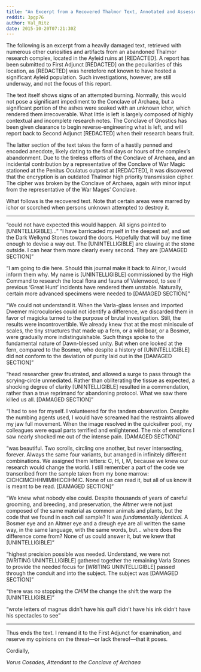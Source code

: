 ```yaml
---
title: "An Excerpt from a Recovered Thalmor Text, Annotated and Assessed by the Synod"
reddit: 3pgp76
author: Val_Ritz
date: 2015-10-20T07:21:30Z
---
```


The following is an excerpt from a heavily damaged text, retrieved with numerous other curiosities and artifacts from an abandoned Thalmor research complex, located in the Ayleid ruins at [REDACTED]. A report has been submitted to First Adjunct [REDACTED] on the peculiarities of this location, as [REDACTED] was heretofore not known to have hosted a significant Ayleid population. Such investigations, however, are still underway, and not the focus of this report.

The text itself shows signs of an attempted burning. Normally, this would not pose a significant impediment to the Conclave of Archaea, but a significant portion of the ashes were soaked with an unknown ichor, which rendered them irrecoverable. What little is left is largely composed of highly contextual and incomplete research notes. The Conclave of Gnostics has been given clearance to begin reverse-engineering what is left, and will report back to Second Adjunct [REDACTED] when their research bears fruit.

The latter section of the text takes the form of a hastily penned and encoded anecdote, likely dating to the final days or hours of the complex’s abandonment. Due to the tireless efforts of the Conclave of Archaea, and an incidental contribution by a representative of the Conclave of War Magic stationed at the Penitus Oculatus outpost at [REDACTED], it was discovered that the encryption is an outdated Thalmor high priority transmission cipher. The cipher was broken by the Conclave of Archaea, again with minor input from the representative of the War Mages’ Conclave. 

What follows is the recovered text. Note that certain areas were marred by ichor or scorched when persons unknown attempted to destroy it.

______________________________________________________________________________________________

“could not have expected this would happen. All signs pointed to [UNINTELLIGIBLE]…”
“I have barricaded myself in the deepest *sel,* and set the Dark Welkynd Stones toward the doors. Hopefully that will buy me time enough to devise a way out. The [UNINTELLIGIBLE] are clawing at the stone outside. I can hear them more clearly every second. They are [DAMAGED SECTION]”

“I am going to die here. Should this journal make it back to Alinor, I would inform them why. My name is [UNINTELLIGIBLE] commissioned by the High Command to research the local flora and fauna of Valenwood, to see if previous ‘Great Hunt’ incidents have rendered them unstable. Naturally, certain more advanced specimens were needed to [DAMAGED SECTION]”

“We could not understand it. When the Varla-glass lenses and imported Dwemer microculories could not identify a difference, we discarded them in favor of magicka turned to the purpose of brutal investigation. Still, the results were incontrovertible. We already knew that at the most miniscule of scales, the tiny structures that made up a fern, or a wild boar, or a Bosmer, were gradually more indistinguishable. Such things spoke to the fundamental nature of Dawn-blessed unity. But when one looked at the fern, compared to the Bosmer, who despite a history of [UNINTELLIGIBLE] did not conform to the deviation of purity laid out in the [DAMAGED SECTION]”

“head researcher grew frustrated, and allowed a surge to pass through the scrying-circle unmediated. Rather than obliterating the tissue as expected, a shocking degree of clarity [UNINTELLIGIBLE] resulted in a commendation, rather than a true reprimand for abandoning protocol. What we saw there killed us all. [DAMAGED SECTION]”

“I had to see for myself. I volunteered for the tandem observation. Despite the numbing agents used, I would have screamed had the restraints allowed my jaw full movement. When the image resolved in the quicksilver pool, my colleagues were equal parts terrified and enlightened. The mix of emotions I saw nearly shocked me out of the intense pain. [DAMAGED SECTION]”

“was beautiful. Two scrolls, circling one another, but never intersecting, forever. Always the same four variants, but arranged in infinitely different combinations. We assigned them letters: C, H, I, M, because we knew our research would change the world. I still remember a part of the code we transcribed from the sample taken from my bone marrow: CICHCIMCIHHMIMIHICCIHMIC. None of us can read it, but all of us know it is meant to be read. [DAMAGED SECTION]”

“We knew what nobody else could. Despite thousands of years of careful grooming, and breeding, and preservation, the Altmer were not just composed of the same material as common animals and plants, but the code that we found in each cell sample? It was *fundamentally identical.* A Bosmer eye and an Altmer eye and a dreugh eye are all written the same way, in the same language, with the same words, but… where does the difference come from? None of us could answer it, but we knew that [UNINTELLIGIBLE]”

“highest precision possible was needed. Understand, we were not [WRITING UNINTELLIGIBLE] gathered together the remaining Varla Stones to provide the needed focus for [WRITING UNINTELLIGIBLE] passed through the conduit and into the subject. The subject was [DAMAGED SECTION]”

“there was no stopping the *CHIM* the change the shift the warp the [UNINTELLIGIBLE]”

“wrote letters of magnus didn’t have his *quill* didn’t have his ink didn’t have his spectacles to see”

__________________________________________________________________________________________

Thus ends the text. I remand it to the First Adjunct for examination, and reserve my opinions on the threat—or lack thereof—that it poses.

Cordially,

*Vorus Cosades,
Attendant to the Conclave of Archaea*

